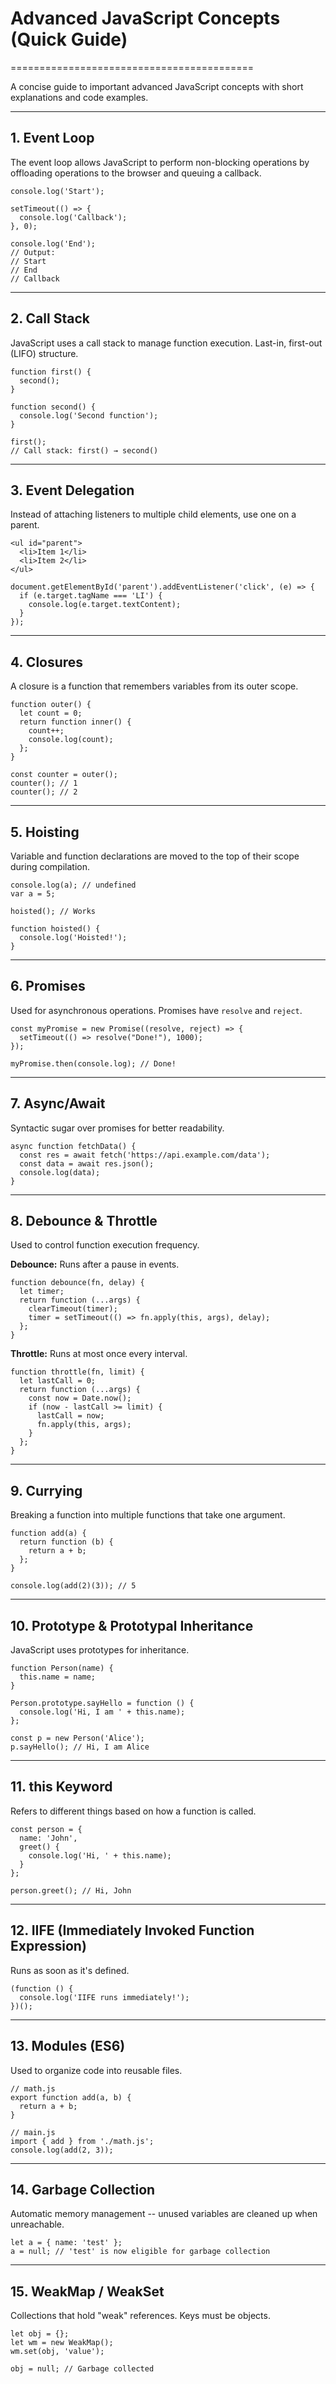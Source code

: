 # Advanced JavaScript Concepts (Quick Guide)
==========================================

A concise guide to important advanced JavaScript concepts with short explanations and code examples.

* * * * *

1\. **Event Loop**
------------------

The event loop allows JavaScript to perform non-blocking operations by offloading operations to the browser and queuing a callback.

```
console.log('Start');

setTimeout(() => {
  console.log('Callback');
}, 0);

console.log('End');
// Output:
// Start
// End
// Callback

```

* * * * *

2\. **Call Stack**
------------------

JavaScript uses a call stack to manage function execution. Last-in, first-out (LIFO) structure.

```
function first() {
  second();
}

function second() {
  console.log('Second function');
}

first();
// Call stack: first() → second()

```

* * * * *

3\. **Event Delegation**
------------------------

Instead of attaching listeners to multiple child elements, use one on a parent.

```
<ul id="parent">
  <li>Item 1</li>
  <li>Item 2</li>
</ul>

```

```
document.getElementById('parent').addEventListener('click', (e) => {
  if (e.target.tagName === 'LI') {
    console.log(e.target.textContent);
  }
});

```

* * * * *

4\. **Closures**
----------------

A closure is a function that remembers variables from its outer scope.

```
function outer() {
  let count = 0;
  return function inner() {
    count++;
    console.log(count);
  };
}

const counter = outer();
counter(); // 1
counter(); // 2

```

* * * * *

5\. **Hoisting**
----------------

Variable and function declarations are moved to the top of their scope during compilation.

```
console.log(a); // undefined
var a = 5;

```

```
hoisted(); // Works

function hoisted() {
  console.log('Hoisted!');
}

```

* * * * *

6\. **Promises**
----------------

Used for asynchronous operations. Promises have `resolve` and `reject`.

```
const myPromise = new Promise((resolve, reject) => {
  setTimeout(() => resolve("Done!"), 1000);
});

myPromise.then(console.log); // Done!

```

* * * * *

7\. **Async/Await**
-------------------

Syntactic sugar over promises for better readability.

```
async function fetchData() {
  const res = await fetch('https://api.example.com/data');
  const data = await res.json();
  console.log(data);
}

```

* * * * *

8\. **Debounce & Throttle**
---------------------------

Used to control function execution frequency.

**Debounce:** Runs after a pause in events.

```
function debounce(fn, delay) {
  let timer;
  return function (...args) {
    clearTimeout(timer);
    timer = setTimeout(() => fn.apply(this, args), delay);
  };
}

```

**Throttle:** Runs at most once every interval.

```
function throttle(fn, limit) {
  let lastCall = 0;
  return function (...args) {
    const now = Date.now();
    if (now - lastCall >= limit) {
      lastCall = now;
      fn.apply(this, args);
    }
  };
}

```

* * * * *

9\. **Currying**
----------------

Breaking a function into multiple functions that take one argument.

```
function add(a) {
  return function (b) {
    return a + b;
  };
}

console.log(add(2)(3)); // 5

```

* * * * *

10\. **Prototype & Prototypal Inheritance**
-------------------------------------------

JavaScript uses prototypes for inheritance.

```
function Person(name) {
  this.name = name;
}

Person.prototype.sayHello = function () {
  console.log('Hi, I am ' + this.name);
};

const p = new Person('Alice');
p.sayHello(); // Hi, I am Alice

```

* * * * *

11\. **this Keyword**
---------------------

Refers to different things based on how a function is called.

```
const person = {
  name: 'John',
  greet() {
    console.log('Hi, ' + this.name);
  }
};

person.greet(); // Hi, John

```

* * * * *

12\. **IIFE (Immediately Invoked Function Expression)**
-------------------------------------------------------

Runs as soon as it's defined.

```
(function () {
  console.log('IIFE runs immediately!');
})();

```

* * * * *

13\. **Modules (ES6)**
----------------------

Used to organize code into reusable files.

```
// math.js
export function add(a, b) {
  return a + b;
}

// main.js
import { add } from './math.js';
console.log(add(2, 3));

```

* * * * *

14\. **Garbage Collection**
---------------------------

Automatic memory management -- unused variables are cleaned up when unreachable.

```
let a = { name: 'test' };
a = null; // 'test' is now eligible for garbage collection

```

* * * * *

15\. **WeakMap / WeakSet**
--------------------------

Collections that hold "weak" references. Keys must be objects.

```
let obj = {};
let wm = new WeakMap();
wm.set(obj, 'value');

obj = null; // Garbage collected

```

